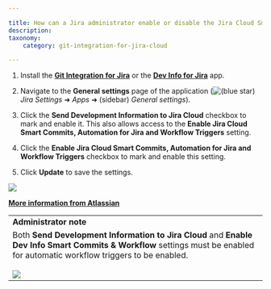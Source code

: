 ```yaml
---

title: How can a Jira administrator enable or disable the Jira Cloud Smart Commits, Automation for Jira and Workflow Triggers?
description:
taxonomy:
    category: git-integration-for-jira-cloud

---
```


1.  Install the [**Git Integration for Jira**](https://marketplace.atlassian.com/4984) or the [**Dev Info for Jira**](https://marketplace.atlassian.com/1219270) app.
    
2.  Navigate to the **General settings** page of the application (![(blue star)](https://bigbrassband.atlassian.net/wiki/s/-1639011364/6452/8b4898d3c114827e64ec143b4fa79bb76a6cfa5b/_/images/icons/emoticons/star_blue.png) _Jira Settings_ ➜ _Apps_ ➜ (sidebar) _General settings_).
    
3.  Click the **Send Development Information to Jira Cloud** checkbox to mark and enable it. This also allows access to the **Enable Jira Cloud Smart Commits, Automation for Jira and Workflow Triggers** setting.
    
4.  Click the **Enable Jira Cloud Smart Commits, Automation for Jira and Workflow Triggers** checkbox to mark and enable this setting.
    
5.  Click **Update** to save the settings.
    

![](https://bigbrassband.atlassian.net/wiki/download/attachments/1940914229/gitcloud-gencfg-jira-devinfo-options-02.png?version=1&modificationDate=1631336816965&cacheVersion=1&api=v2)

[**More information from Atlassian**](https://confluence.atlassian.com/jirasoftwarecloud/configuring-development-tools-764478056.html#Configuringdevelopmenttools-Workflowtriggers)

|     |
| --- |
| **Administrator note** |
| Both **Send Development Information to Jira Cloud** and **Enable Dev Info Smart Commits & Workflow** settings must be enabled for automatic workflow triggers to be enabled.<br><br>![](https://bigbrassband.atlassian.net/wiki/download/thumbnails/1940914229/gitcloud-general-settings.png%3Fversion=1&modificationDate=1561755642353&cacheVersion=1&api=v2&width=350&height=184?version=1&modificationDate=1631336816979&cacheVersion=1&api=v2&width=442&height=232) |

